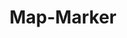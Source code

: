---
layout: component.njk
tags: 
    - maps_components_fr
key: map-marker-maps_fr
title: Map-Marker
parent: maps_components_fr
image: maps/overview/map_marker.webp
keywords: map marker
order: 20
availablelanguages: 
    - de
---